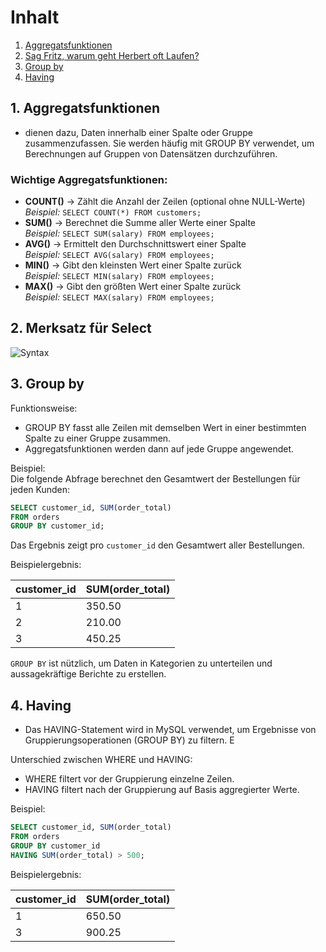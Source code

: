 # Inhalt
1. [Aggregatsfunktionen]()
2. [Sag Fritz, warum geht Herbert oft Laufen?]()
3. [Group by]()
4. [Having]()


## 1. Aggregatsfunktionen
* dienen dazu, Daten innerhalb einer Spalte oder Gruppe zusammenzufassen. Sie werden häufig mit GROUP BY verwendet, um Berechnungen auf Gruppen von Datensätzen durchzuführen.  

### Wichtige Aggregatsfunktionen:  

- **COUNT()** → Zählt die Anzahl der Zeilen (optional ohne NULL-Werte)  
  *Beispiel:* `SELECT COUNT(*) FROM customers;`  
- **SUM()** → Berechnet die Summe aller Werte einer Spalte  
  *Beispiel:* `SELECT SUM(salary) FROM employees;`  
- **AVG()** → Ermittelt den Durchschnittswert einer Spalte  
  *Beispiel:* `SELECT AVG(salary) FROM employees;`  
- **MIN()** → Gibt den kleinsten Wert einer Spalte zurück  
  *Beispiel:* `SELECT MIN(salary) FROM employees;`  
- **MAX()** → Gibt den größten Wert einer Spalte zurück  
  *Beispiel:* `SELECT MAX(salary) FROM employees;`  


## 2. Merksatz für Select

![Syntax](https://github.com/user-attachments/assets/398bc510-c8b1-4f14-b32c-2b344a62397e)


## 3. Group by

Funktionsweise:  
- GROUP BY fasst alle Zeilen mit demselben Wert in einer bestimmten Spalte zu einer Gruppe zusammen.  
- Aggregatsfunktionen werden dann auf jede Gruppe angewendet.  

Beispiel:  
Die folgende Abfrage berechnet den Gesamtwert der Bestellungen für jeden Kunden:  
```sql
SELECT customer_id, SUM(order_total)  
FROM orders  
GROUP BY customer_id;
```  
Das Ergebnis zeigt pro `customer_id` den Gesamtwert aller Bestellungen.  

Beispielergebnis:  

| customer_id | SUM(order_total) |  
|------------|----------------|  
| 1          | 350.50         |  
| 2          | 210.00         |  
| 3          | 450.25         |  

`GROUP BY` ist nützlich, um Daten in Kategorien zu unterteilen und aussagekräftige Berichte zu erstellen.


## 4. Having

* Das HAVING-Statement wird in MySQL verwendet, um Ergebnisse von Gruppierungsoperationen (GROUP BY) zu filtern. E

Unterschied zwischen WHERE und HAVING:  
- WHERE filtert vor der Gruppierung einzelne Zeilen.  
- HAVING filtert nach der Gruppierung auf Basis aggregierter Werte.  

Beispiel:  
```sql
SELECT customer_id, SUM(order_total)  
FROM orders  
GROUP BY customer_id  
HAVING SUM(order_total) > 500;
```  

Beispielergebnis:  

| customer_id | SUM(order_total) |  
|------------|----------------|  
| 1          | 650.50         |  
| 3          | 900.25         |  

